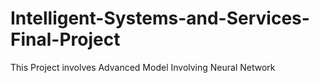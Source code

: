 # Intelligent-Systems-and-Services-Final-Project
This Project involves Advanced Model Involving Neural Network
